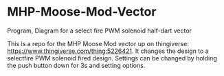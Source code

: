 # MHP-Moose-Mod-Vector
Program, Diagram for a select fire PWM solenoid half-dart vector 

This is a repo for the MHP Moose Mod vector up on thingiverse: https://www.thingiverse.com/thing:5226421. It changes the design to a selectfire PWM solenoid fired design. Settings can be changed by holding the push button down for 3s and setting options.
